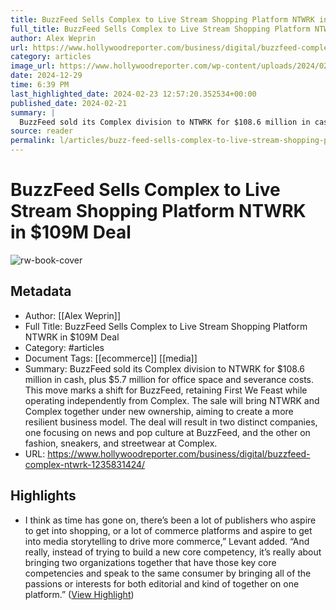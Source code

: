```yaml
---
title: BuzzFeed Sells Complex to Live Stream Shopping Platform NTWRK in $109M Deal
full_title: BuzzFeed Sells Complex to Live Stream Shopping Platform NTWRK in $109M Deal
author: Alex Weprin
url: https://www.hollywoodreporter.com/business/digital/buzzfeed-complex-ntwrk-1235831424/
category: articles
image_url: https://www.hollywoodreporter.com/wp-content/uploads/2024/02/ComplexCon-Atmosphere-GettyImages-621532194-H-2024.jpg?w=1024
date: 2024-12-29
time: 6:39 PM
last_highlighted_date: 2024-02-23 12:57:20.352534+00:00
published_date: 2024-02-21
summary: |
  BuzzFeed sold its Complex division to NTWRK for $108.6 million in cash, plus $5.7 million for office space and severance costs. This move marks a shift for BuzzFeed, retaining First We Feast while operating independently from Complex. The sale will bring NTWRK and Complex together under new ownership, aiming to create a more resilient business model. The deal will result in two distinct companies, one focusing on news and pop culture at BuzzFeed, and the other on fashion, sneakers, and streetwear at Complex.
source: reader
permalink: l/articles/buzz-feed-sells-complex-to-live-stream-shopping-platform-ntwrk-in-109-m-deal
---
```

# BuzzFeed Sells Complex to Live Stream Shopping Platform NTWRK in $109M Deal

![rw-book-cover](https://www.hollywoodreporter.com/wp-content/uploads/2024/02/ComplexCon-Atmosphere-GettyImages-621532194-H-2024.jpg?w=1024)

## Metadata
- Author: [[Alex Weprin]]
- Full Title: BuzzFeed Sells Complex to Live Stream Shopping Platform NTWRK in $109M Deal
- Category: #articles
- Document Tags: [[ecommerce]] [[media]] 
- Summary: BuzzFeed sold its Complex division to NTWRK for $108.6 million in cash, plus $5.7 million for office space and severance costs. This move marks a shift for BuzzFeed, retaining First We Feast while operating independently from Complex. The sale will bring NTWRK and Complex together under new ownership, aiming to create a more resilient business model. The deal will result in two distinct companies, one focusing on news and pop culture at BuzzFeed, and the other on fashion, sneakers, and streetwear at Complex.
- URL: https://www.hollywoodreporter.com/business/digital/buzzfeed-complex-ntwrk-1235831424/

## Highlights
- I think as time has gone on, there’s been a lot of publishers who aspire to get into shopping, or a lot of commerce platforms and aspire to get into media storytelling to drive more commerce,” Levant added. “And really, instead of trying to build a new core competency, it’s really about bringing two organizations together that have those key core competencies and speak to the same consumer by bringing all of the passions or interests for both editorial and kind of together on one platform.” ([View Highlight](https://read.readwise.io/read/01hqb0narn5z1mdveg4r977b2p))


